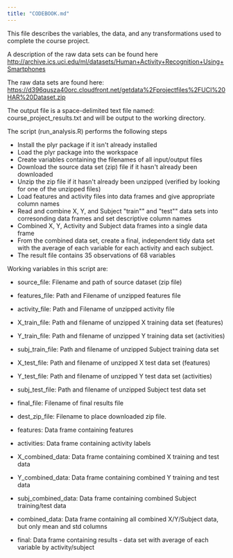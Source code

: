 ```yaml
---
title: "CODEBOOK.md"
---
```


This file describes the variables, the data, and any transformations used to complete the course project.

A description of the raw data sets can be found here
http://archive.ics.uci.edu/ml/datasets/Human+Activity+Recognition+Using+Smartphones 

The raw data sets are found here:
https://d396qusza40orc.cloudfront.net/getdata%2Fprojectfiles%2FUCI%20HAR%20Dataset.zip

The output file is a space-delimited text file named:
course_project_results.txt and will be output to the working directory.

The script (run_analysis.R) performs the following steps

* Install the plyr package if it isn't already installed
* Load the plyr package into the workspace
* Create variables containing the filenames of all input/output files
* Download the source data set (zip) file if it hasn't already been downloaded
* Unzip the zip file if it hasn't already been unzipped (verified by looking for one of the unzipped files)
* Load features and activity files into data frames and give appropriate column names
* Read and combine X, Y, and Subject "train"" and "test"" data sets into corresonding data frames and set descriptive column names
* Combined X, Y, Activity and Subject data frames into a single data frame
*  From the combined data set, create a final, independent tidy data 
set with the average of each variable for each activity and each subject.
* The result file contains 35 observations of 68 variables

Working variables in this script are:


* source_file:        Filename and path of source dataset (zip file)
* features_file:      Path and Filename of unzipped features file
* activity_file:       Path and Filename of unzipped activity file
* X_train_file:        Path and filename of unzipped X training data set (features)
* Y_train_file:        Path and filename of unzipped Y training data set (activities)
* subj_train_file:     Path and filename of unzipped Subject training data set
* X_test_file:         Path and filename of unzipped X test data set (features)
* Y_test_file:         Path and filename of unzipped Y test data set (activities)
* subj_test_file:      Path and filename of unzipped Subject test data set
* final_file:          Filename of final results file
* dest_zip_file:       Filename to place downloaded zip file.

* features:            Data frame containing features
* activities:          Data frame containing activity labels
* X_combined_data:     Data frame containing combined X training and test data
* Y_combined_data:     Data frame containing combined Y training and test data
* subj_combined_data:  Data frame containing combined Subject training/test data
* combined_data:       Data frame containing all combined X/Y/Subject data, but only mean and std columns
* final:               Data frame containing results - data set with average of each variable by activity/subject